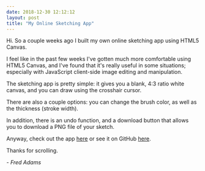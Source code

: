 ```yaml
---
date: 2018-12-30 12:12:12
layout: post
title: "My Online Sketching App"
---
```


Hi. So a couple weeks ago I built my own online sketching app using HTML5 Canvas.

I feel like in the past few weeks I've gotten much more comfortable using HTML5 Canvas, and I've found that it's really useful in some situations; especially with JavaScript client-side image editing and manipulation.

The sketching app is pretty simple: it gives you a blank, 4:3 ratio white canvas, and you can draw using the crosshair cursor.

There are also a couple options: you can change the brush color, as well as the thickness (stroke width).

In addition, there is an undo function, and a download button that allows you to download a PNG file of your sketch.

Anyway, check out the app [here](https://xtrp.github.io/arjunsketch/) or see it on GitHub [here](https://github.com/xtrp/arjunsketch).

Thanks for scrolling.

*- Fred Adams*
